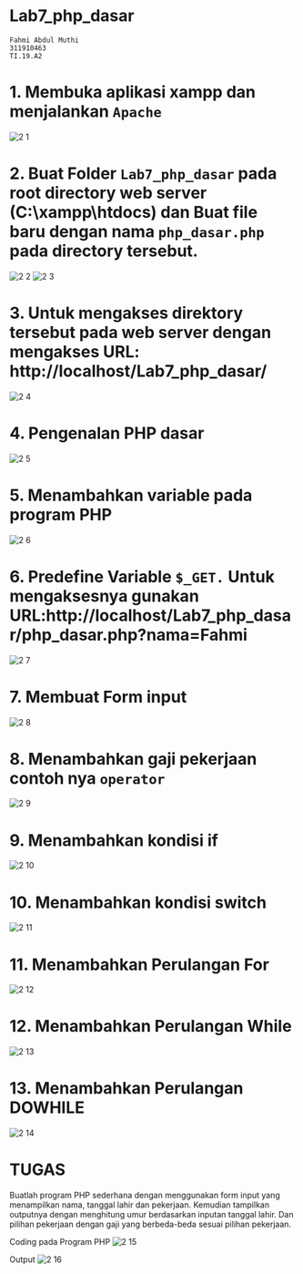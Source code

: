 # Lab7_php_dasar
```
Fahmi Abdul Muthi
311910463
TI.19.A2
```
# 1. Membuka aplikasi xampp dan menjalankan ```Apache```
![2 1](https://user-images.githubusercontent.com/56380765/117734973-c80d2600-b21e-11eb-8e10-4334c818890c.png)
# 2. Buat Folder ```Lab7_php_dasar``` pada root directory web server (C:\xampp\htdocs) dan Buat file baru dengan nama ```php_dasar.php``` pada directory tersebut.
![2 2](https://user-images.githubusercontent.com/56380765/117735210-3651e880-b21f-11eb-9628-3de9878d8005.png)
![2 3](https://user-images.githubusercontent.com/56380765/117735216-3a7e0600-b21f-11eb-8619-e0b4737f4b2b.png)
# 3. Untuk mengakses direktory tersebut pada web server dengan mengakses URL: http://localhost/Lab7_php_dasar/
![2 4](https://user-images.githubusercontent.com/56380765/117735385-8cbf2700-b21f-11eb-9468-303b671871ac.png)
# 4. Pengenalan PHP dasar
![2 5](https://user-images.githubusercontent.com/56380765/117735554-e1fb3880-b21f-11eb-9cc3-e27c29061813.png)
# 5. Menambahkan variable pada program PHP
![2 6](https://user-images.githubusercontent.com/56380765/117735626-09520580-b220-11eb-9a45-5e2c5fdf25a4.png)
# 6. Predefine Variable ```$_GET.``` Untuk mengaksesnya gunakan URL:http://localhost/Lab7_php_dasar/php_dasar.php?nama=Fahmi
![2 7](https://user-images.githubusercontent.com/56380765/117735794-6bab0600-b220-11eb-9a6e-4f3885f3b67e.png)
# 7. Membuat Form input
![2 8](https://user-images.githubusercontent.com/56380765/117735849-8a110180-b220-11eb-9899-dfad263af56d.png)
# 8. Menambahkan gaji pekerjaan contoh nya ```operator```
![2 9](https://user-images.githubusercontent.com/56380765/117736174-3eab2300-b221-11eb-9213-153faa326b88.png)
# 9. Menambahkan kondisi if
![2 10](https://user-images.githubusercontent.com/56380765/117736279-6e5a2b00-b221-11eb-8f71-bc312fcad7c5.png)
# 10. Menambahkan kondisi switch
![2 11](https://user-images.githubusercontent.com/56380765/117736363-98135200-b221-11eb-8d34-6f5fab48d104.png)
# 11. Menambahkan Perulangan For
![2 12](https://user-images.githubusercontent.com/56380765/117736539-1243d680-b222-11eb-990f-8d028be53fdf.png)
# 12. Menambahkan Perulangan While
![2 13](https://user-images.githubusercontent.com/56380765/117736549-196ae480-b222-11eb-9d34-469f378b2089.png)
# 13. Menambahkan Perulangan DOWHILE
![2 14](https://user-images.githubusercontent.com/56380765/117736559-1d970200-b222-11eb-814a-97305d7f7286.png)

# TUGAS
Buatlah program PHP sederhana dengan menggunakan form input yang menampilkan nama, tanggal lahir dan pekerjaan. Kemudian tampilkan outputnya dengan menghitung umur berdasarkan inputan tanggal lahir. Dan pilihan pekerjaan dengan gaji yang berbeda-beda sesuai pilihan pekerjaan.

Coding pada Program PHP 
![2 15](https://user-images.githubusercontent.com/56380765/117736568-2091f280-b222-11eb-9b0b-59199bd73411.png)

Output
![2 16](https://user-images.githubusercontent.com/56380765/117736574-238ce300-b222-11eb-85f2-bbe110cc72b2.png)
